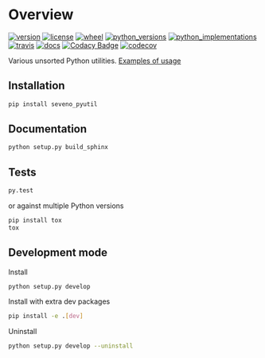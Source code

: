 # Overview

[//]: # (start-badges)

[![version](https://img.shields.io/pypi/v/seveno-pyutil.svg)](https://pypi.org/project/seveno-pyutil/)
[![license](https://img.shields.io/pypi/l/seveno-pyutil.svg)](https://opensource.org/licenses/MIT)
[![wheel](https://img.shields.io/pypi/wheel/seveno-pyutil.svg)](https://pypi.org/project/seveno-pyutil/)
[![python_versions](https://img.shields.io/pypi/pyversions/seveno-pyutil.svg)](https://pypi.org/project/seveno-pyutil/)
[![python_implementations](https://img.shields.io/pypi/implementation/seveno-pyutil.svg)](https://pypi.org/project/seveno-pyutil/)
[![travis](https://travis-ci.org/tadams42/seveno_pyutil.svg?branch=master)](https://travis-ci.org/tadams42/seveno_pyutil)
[![docs](https://readthedocs.org/projects/seveno-pyutil/badge/?style=flat)](https://seveno-pyutil.readthedocs.io/en/latest/)
[![Codacy Badge](https://api.codacy.com/project/badge/Grade/cd36d7d45d494b9db7ac8b447584839f)](https://www.codacy.com/app/tadams42/seveno_pyutil?utm_source=github.com&amp;utm_medium=referral&amp;utm_content=tadams42/seveno_pyutil&amp;utm_campaign=Badge_Grade)
[![codecov](https://codecov.io/gh/tadams42/seveno_pyutil/branch/development/graph/badge.svg)](https://codecov.io/gh/tadams42/seveno_pyutil)

[//]: # (end-badges)

Various unsorted Python utilities. [Examples of usage](https://seveno-pyutil.readthedocs.io/en/latest/examples_and_usage.html)


## Installation

~~~sh
pip install seveno_pyutil
~~~

## Documentation

~~~sh
python setup.py build_sphinx
~~~

## Tests

~~~sh
py.test
~~~

or against multiple Python versions

~~~sh
pip install tox
tox
~~~

## Development mode

Install

~~~sh
python setup.py develop
~~~

Install with extra dev packages

~~~sh
pip install -e .[dev]
~~~

Uninstall

~~~sh
python setup.py develop --uninstall
~~~
